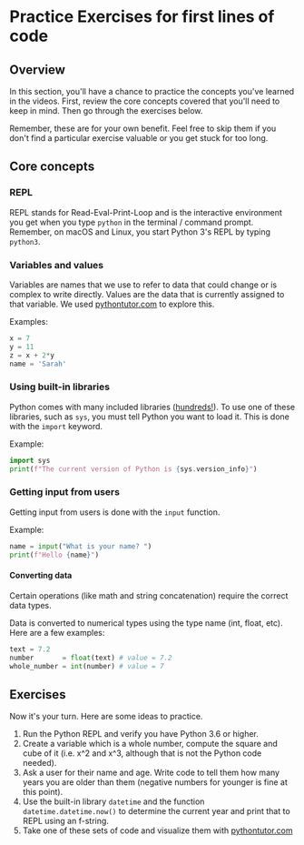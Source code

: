 # Practice Exercises for first lines of code

## Overview

In this section, you'll have a chance to practice the concepts you've learned in the videos. First, review the core concepts covered that you'll need to keep in mind. Then go through the exercises below. 

Remember, these are for your own benefit. Feel free to skip them if you don't find a particular exercise valuable or you get stuck for too long.

## Core concepts

### REPL

REPL stands for Read-Eval-Print-Loop and is the interactive environment you get when you type `python` in the terminal / command prompt. Remember, on macOS and Linux, you start Python 3's REPL by typing `python3`.

### Variables and values

Variables are names that we use to refer to data that could change or is complex to write directly. Values are the data that is currently assigned to that variable. We used [pythontutor.com](http://pythontutor.com) to explore this.

Examples:

```python
x = 7
y = 11
z = x + 2*y 
name = 'Sarah'
```

### Using built-in libraries

Python comes with many included libraries ([hundreds!](https://docs.python.org/3/library/)). To use one of these libraries, such as `sys`, you must tell Python you want to load it. This is done with the `import` keyword. 

Example:

```python
import sys
print(f"The current version of Python is {sys.version_info}")
```

### Getting input from users

Getting input from users is done with the `input` function.

Example:

```python
name = input("What is your name? ")
print(f"Hello {name}")
```

#### Converting data

Certain operations (like math and string concatenation) require the correct data types.

Data is converted to numerical types using the type name (int, float, etc). Here are a few examples:

```python
text = 7.2
number       = float(text) # value = 7.2
whole_number = int(number) # value = 7
```

## Exercises

Now it's your turn. Here are some ideas to practice. 

1. Run the Python REPL and verify you have Python 3.6 or higher.
2. Create a variable which is a whole number, compute the square and cube of it (i.e. x^2 and x^3, although that is not the Python code needed).
3. Ask a user for their name and age. Write code to tell them how many years you are older than them (negative numbers for younger is fine at this point).
4. Use the built-in library `datetime` and the function `datetime.datetime.now()` to determine the current year and print that to REPL using an f-string.
5. Take one of these sets of code and visualize them with [pythontutor.com](http://pythontutor.com/visualize.html#mode=edit)
